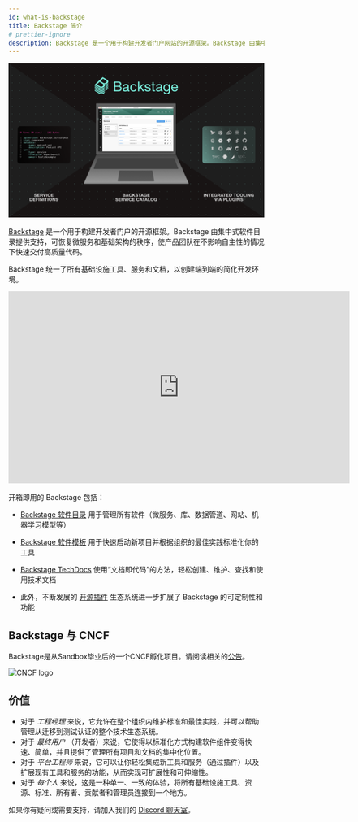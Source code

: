 ```yaml
---
id: what-is-backstage
title: Backstage 简介
# prettier-ignore 
description: Backstage 是一个用于构建开发者门户网站的开源框架。Backstage 由集中式软件目录提供支持，可恢复微服务和基础架构的秩序。
---
```


![software-catalog](../assets/header.png)

[Backstage](https://backstage.io/) 是一个用于构建开发者门户的开源框架。Backstage 由集中式软件目录提供支持，可恢复微服务和基础架构的秩序，使产品团队在不影响自主性的情况下快速交付高质量代码。

Backstage 统一了所有基础设施工具、服务和文档，以创建端到端的简化开发环境。

<iframe width="672" height="378" src="https://www.youtube.com/embed/85TQEpNCaU0" title="YouTube video player" frameborder="0" allow="accelerometer; autoplay; clipboard-write; encrypted-media; gyroscope; picture-in-picture" allowfullscreen></iframe>

开箱即用的 Backstage 包括：

- [Backstage 软件目录](../features/software-catalog/index.md) 用于管理所有软件（微服务、库、数据管道、网站、机器学习模型等）

- [Backstage 软件模板](../features/software-templates/index.md) 用于快速启动新项目并根据组织的最佳实践标准化你的工具

- [Backstage TechDocs](../features/techdocs/README.md) 使用“文档即代码”的方法，轻松创建、维护、查找和使用技术文档

- 此外，不断发展的 [开源插件](https://github.com/backstage/backstage/tree/master/plugins) 生态系统进一步扩展了 Backstage 的可定制性和功能

## Backstage 与 CNCF

Backstage是从Sandbox毕业后的一个CNCF孵化项目。请阅读相关的[公告](https://backstage.io/blog/2022/03/16/backstage-turns-two#out-of-the-sandbox-and-into-incubation)。

<img src="https://backstage.io/img/cncf-white.svg" alt="CNCF logo" width="400" />

## 价值

- 对于 _工程经理_ 来说，它允许在整个组织内维护标准和最佳实践，并可以帮助管理从迁移到测试认证的整个技术生态系统。
- 对于 _最终用户_ （开发者）来说，它使得以标准化方式构建软件组件变得快速、简单，并且提供了管理所有项目和文档的集中化位置。
- 对于 _平台工程师_ 来说，它可以让你轻松集成新工具和服务（通过插件）以及扩展现有工具和服务的功能，从而实现可扩展性和可伸缩性。
- 对于 _每个人_ 来说，这是一种单一、一致的体验，将所有基础设施工具、资源、标准、所有者、贡献者和管理员连接到一个地方。

如果你有疑问或需要支持，请加入我们的 [Discord 聊天室](https://discord.gg/backstage-687207715902193673)。
